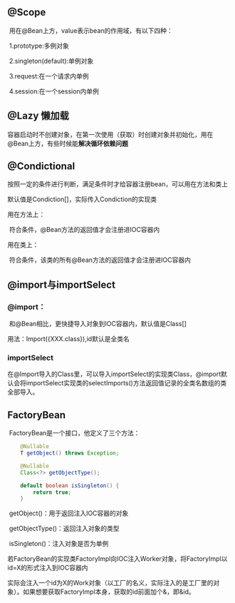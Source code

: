## @Scope

​	用在@Bean上方，value表示bean的作用域，有以下四种：

​	1.prototype:多例对象

​	2.singleton(default):单例对象

​	3.request:在一个请求内单例

​	4.session:在一个session内单例



## @Lazy 懒加载

​	容器启动时不创建对象，在第一次使用（获取）时创建对象并初始化，用在@Bean上方，有些时候能**解决循环依赖问题**



## **@Condictional** 

​	按照一定的条件进行判断，满足条件时才给容器注册bean，可以用在方法和类上

默认值是Condiction[]，实际传入Condiction的实现类

用在方法上：

​	符合条件，@Bean方法的返回值才会注册进IOC容器内

用在类上：

​	符合条件，该类的所有@Bean方法的返回值才会注册进IOC容器内



## @import与importSelect

### @import：

​	和@Bean相比，更快捷导入对象到IOC容器内，默认值是Class[]

用法：Import({XXX.class}),id默认是全类名

### importSelect

​	在@Import导入的Class里，可以导入importSelect的实现类Class，@import默认会将importSelect实现类的selectImports()方法返回值记录的全类名数组的类全部导入。



## FactoryBean

​	FactoryBean是一个接口，他定义了三个方法：

```java
	@Nullable
	T getObject() throws Exception;

    @Nullable
    Class<?> getObjectType();

	default boolean isSingleton() {
        return true;
    }
```

​	getObject()：用于返回注入IOC容器的对象

​	getObjectType()：返回注入对象的类型

​	isSingleton()：注入对象是否为单例

​	若FactoryBean的实现类FactoryImpl向IOC注入Worker对象，将FactoryImpl以id=X的形式注入到IOC容器内

实际会注入一个id为X的Work对象（以工厂的名义，实际注入的是工厂里的对象）。如果想要获取FactoryImpl本身，获取的id前面加个&，即&id。